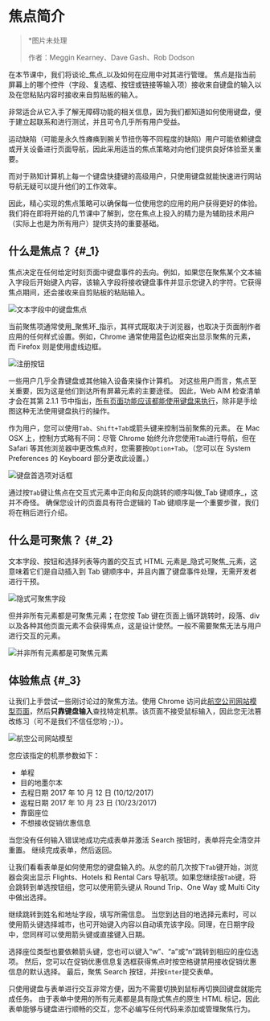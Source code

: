 # 焦点简介

> \*图片未处理
>
> 作者：Meggin Kearney、Dave Gash、Rob Dodson

在本节课中，我们将谈论_焦点_以及如何在应用中对其进行管理。 焦点是指当前屏幕上的哪个控件（字段、复选框、按钮或链接等输入项）接收来自键盘的输入以及在您粘贴内容时接收来自剪贴板的输入。

非常适合从它入手了解无障碍功能的相关信息，因为我们都知道如何使用键盘，便于建立起联系和进行测试，并且可令几乎所有用户受益。

运动缺陷（可能是永久性瘫痪到腕关节扭伤等不同程度的缺陷）用户可能依赖键盘或开关设备进行页面导航，因此采用适当的焦点策略对向他们提供良好体验至关重要。

而对于熟知计算机上每一个键盘快捷键的高级用户，只使用键盘就能快速进行网站导航无疑可以提升他们的工作效率。

因此，精心实现的焦点策略可以确保每一位使用您的应用的用户获得更好的体验。 我们将在即将开始的几节课中了解到，您在焦点上投入的精力是为辅助技术用户（实际上也是为所有用户）提供支持的重要基础。

## 什么是焦点？ {#_1}

焦点决定在任何给定时刻页面中键盘事件的去向。例如，如果您在聚焦某个文本输入字段后开始键入内容，该输入字段将接收键盘事件并显示您键入的字符。它获得焦点期间，还会接收来自剪贴板的粘贴输入。

![](https://developers.google.com/web/fundamentals/accessibility/focus/imgs/keyboard-focus.png "文本字段中的键盘焦点")

当前聚焦项通常使用_聚焦环_指示，其样式既取决于浏览器，也取决于页面制作者应用的任何样式设置。例如，Chrome 通常使用蓝色边框突出显示聚焦的元素，而 Firefox 则是使用虚线边框。

![](https://developers.google.com/web/fundamentals/accessibility/focus/imgs/sign-up.png "注册按钮")

一些用户几乎全靠键盘或其他输入设备来操作计算机。 对这些用户而言，焦点至关重要，因为这是他们到达所有屏幕元素的主要途径。 因此，Web AIM 检查清单才会在其第 2.1.1 节中指出，[所有页面功能应该都能使用键盘来执行](http://webaim.org/standards/wcag/checklist#sc2.1.1)，除非是手绘图这种无法使用键盘执行的操作。

作为用户，您可以使用`Tab`、`Shift+Tab`或箭头键来控制当前聚焦的元素。 在 Mac OSX 上，控制方式略有不同：尽管 Chrome 始终允许您使用`Tab`进行导航，但在 Safari 等其他浏览器中更改焦点时，您需要按`Option+Tab`。（您可以在 System Preferences 的 Keyboard 部分更改此设置。）

![](https://developers.google.com/web/fundamentals/accessibility/focus/imgs/system-prefs2.png "键盘首选项对话框")

通过按`Tab`键让焦点在交互式元素中正向和反向跳转的顺序叫做_Tab 键顺序_，这并不奇怪。 确保您设计的页面具有符合逻辑的 Tab 键顺序是一个重要步骤，我们将在稍后进行介绍。

## 什么是可聚焦？ {#_2}

文本字段、按钮和选择列表等内置的交互式 HTML 元素是_隐式可聚焦_元素，这意味着它们是自动插入到 Tab 键顺序中，并且内置了键盘事件处理，无需开发者进行干预。

![](https://developers.google.com/web/fundamentals/accessibility/focus/imgs/implicitly-focused.png "隐式可聚焦字段")

但并非所有元素都是可聚焦元素；在您按 Tab 键在页面上循环跳转时，段落、div 以及各种其他页面元素不会获得焦点，这是设计使然。一般不需要聚焦无法与用户进行交互的元素。

![](https://developers.google.com/web/fundamentals/accessibility/focus/imgs/not-all-elements.png "并非所有元素都是可聚焦元素")

## 体验焦点 {#_3}

让我们上手尝试一些刚讨论过的聚焦方法。使用 Chrome 访问此[航空公司网站模型页面](http://udacity.github.io/ud891/lesson2-focus/01-basic-form/)，然后**只靠键盘输入**查找特定机票。该页面不接受鼠标输入，因此您无法篡改练习（可不是我们不信任您哟 ;-\)）。

![](https://developers.google.com/web/fundamentals/accessibility/focus/imgs/airlinesite2.png "航空公司网站模型")

您应该指定的机票参数如下：

* 单程
* 目的地墨尔本
* 去程日期 2017 年 10 月 12 日 \(10/12/2017\)
* 返程日期 2017 年 10 月 23 日 \(10/23/2017\)
* 靠窗座位
* 不想接收促销优惠信息

当您没有任何输入错误地成功完成表单并激活 Search 按钮时，表单将完全清空并重置。 继续完成表单，然后返回。

让我们看看表单是如何使用您的键盘输入的。从您的前几次按下`Tab`键开始，浏览器会突出显示 Flights、Hotels 和 Rental Cars 导航项。如果您继续按`Tab`键，将会跳转到单选按钮组，您可以使用箭头键从 Round Trip、One Way 或 Multi City 中做出选择。

继续跳转到姓名和地址字段，填写所需信息。 当您到达目的地选择元素时，可以使用箭头键选择城市，也可开始键入内容以自动填充该字段。同理，在日期字段中，您同样可以使用箭头键或直接键入日期。

选择座位类型也要依赖箭头键，您也可以键入“w”、“a”或“n”跳转到相应的座位选项。 然后，您可以在促销优惠信息复选框获得焦点时按空格键禁用接收促销优惠信息的默认选择。 最后，聚焦 Search 按钮，并按`Enter`提交表单。

只使用键盘与表单进行交互非常方便，因为不需要切换到鼠标再切换回键盘就能完成任务。 由于表单中使用的所有元素都是具有隐式焦点的原生 HTML 标记，因此表单能够与键盘进行顺畅的交互，您不必编写任何代码来添加或管理聚焦行为。




